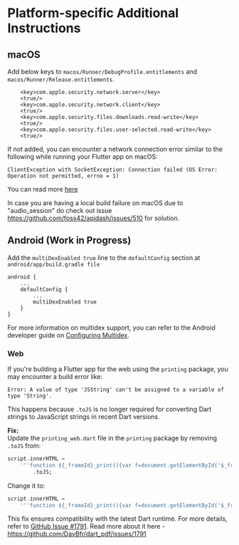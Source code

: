 # Platform-specific Additional Instructions

## macOS

Add below keys to `macos/Runner/DebugProfile.entitlements` and `macos/Runner/Release.entitlements`.

```
	<key>com.apple.security.network.server</key>
	<true/>
	<key>com.apple.security.network.client</key>
	<true/>
	<key>com.apple.security.files.downloads.read-write</key>
	<true/>
	<key>com.apple.security.files.user-selected.read-write</key>
	<true/>
```

If not added, you can encounter a network connection error similar to the following while running your Flutter app on macOS:

```
ClientException with SocketException: Connection failed (OS Error: Operation not permitted, errno = 1)
```

You can read more [here](https://docs.flutter.dev/platform-integration/macos/building#setting-up-entitlements)

In case you are having a local build failure on macOS due to "audio_session" do check out issue https://github.com/foss42/apidash/issues/510 for solution.

## Android (Work in Progress)

Add the `multiDexEnabled true` line to the `defaultConfig` section at `android/app/build.gradle file`

```
android {
    ...
    defaultConfig {
        ...
        multiDexEnabled true
    }
}
```

For more information on multidex support, you can refer to the Android developer guide on [Configuring Multidex](https://developer.android.com/studio/build/multidex).  


### Web  

If you're building a Flutter app for the web using the `printing` package, you may encounter a build error like:  

```
Error: A value of type 'JSString' can't be assigned to a variable of type 'String'.
```

This happens because `.toJS` is no longer required for converting Dart strings to JavaScript strings in recent Dart versions.  

**Fix:**  
Update the `printing_web.dart` file in the `printing` package by removing `.toJS` from:  

```dart
script.innerHTML =
    '''function ${_frameId}_print(){var f=document.getElementById('$_frameId');f.focus();f.contentWindow.print();}'''
        .toJS;
```

Change it to:  
```dart
script.innerHTML =
    '''function ${_frameId}_print(){var f=document.getElementById('$_frameId');f.focus();f.contentWindow.print();}''';
```

This fix ensures compatibility with the latest Dart runtime. For more details, refer to [GitHub Issue #1791](https://github.com/DavBfr/dart_pdf/issues/1791).
Read more about it here - https://github.com/DavBfr/dart_pdf/issues/1791
